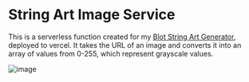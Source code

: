 # String Art Image Service
This is a serverless function created for my [Blot String Art Generator](https://github.com/James-Lian/blot-string-art-generator), deployed to vercel. It takes the URL of an image and converts it into an array of values from 0-255, which represent grayscale values.  

![image](https://github.com/user-attachments/assets/e26a1ba4-c482-46ca-8de3-61809ffb79bb)
